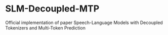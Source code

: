 # SLM-Decoupled-MTP
Official implementation of paper Speech-Language Models with Decoupled Tokenizers and Multi-Token Prediction
